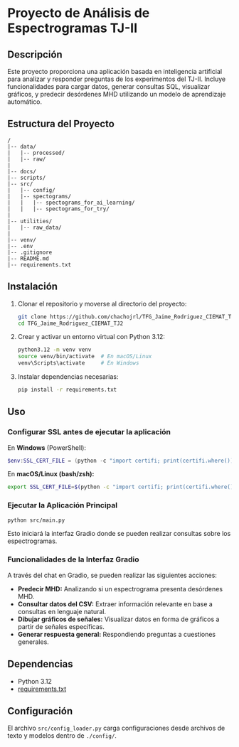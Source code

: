 # Proyecto de Análisis de Espectrogramas TJ-II

## Descripción
Este proyecto proporciona una aplicación basada en inteligencia artificial para analizar y responder preguntas de los experimentos del TJ-II. Incluye funcionalidades para cargar datos, generar consultas SQL, visualizar gráficos, y predecir desórdenes MHD utilizando un modelo de aprendizaje automático.

## Estructura del Proyecto

```
/
|-- data/
|   |-- processed/
|   |-- raw/
|
|-- docs/
|-- scripts/
|-- src/
|   |-- config/
|   |-- spectograms/
|   |   |-- spectograms_for_ai_learning/
|   |   |-- spectograms_for_try/
|
|-- utilities/
|   |-- raw_data/
|
|-- venv/
|-- .env
|-- .gitignore
|-- README.md
|-- requirements.txt
```

## Instalación
1. Clonar el repositorio y moverse al directorio del proyecto:
   ```bash
   git clone https://github.com/chachojrl/TFG_Jaime_Rodriguez_CIEMAT_TJ2.git
   cd TFG_Jaime_Rodriguez_CIEMAT_TJ2
   ```

2. Crear y activar un entorno virtual con Python 3.12:
   ```bash
   python3.12 -m venv venv
   source venv/bin/activate  # En macOS/Linux
   venv\Scripts\activate     # En Windows
   ```

3. Instalar dependencias necesarias:
   ```bash
   pip install -r requirements.txt
   ```

## Uso

### Configurar SSL antes de ejecutar la aplicación
En **Windows** (PowerShell):
```powershell
$env:SSL_CERT_FILE = (python -c "import certifi; print(certifi.where())")
```

En **macOS/Linux (bash/zsh):**
```bash
export SSL_CERT_FILE=$(python -c "import certifi; print(certifi.where())")
```

### Ejecutar la Aplicación Principal
```bash
python src/main.py
```
Esto iniciará la interfaz Gradio donde se pueden realizar consultas sobre los espectrogramas.

### Funcionalidades de la Interfaz Gradio
A través del chat en Gradio, se pueden realizar las siguientes acciones:
- **Predecir MHD:** Analizando si un espectrograma presenta desórdenes MHD.
- **Consultar datos del CSV:** Extraer información relevante en base a consultas en lenguaje natural.
- **Dibujar gráficos de señales:** Visualizar datos en forma de gráficos a partir de señales específicas.
- **Generar respuesta general:** Respondiendo preguntas a cuestiones generales.

## Dependencias
- Python 3.12
- [requirements.txt](./requirements.txt)

## Configuración
El archivo `src/config_loader.py` carga configuraciones desde archivos de texto y modelos dentro de `./config/`.


